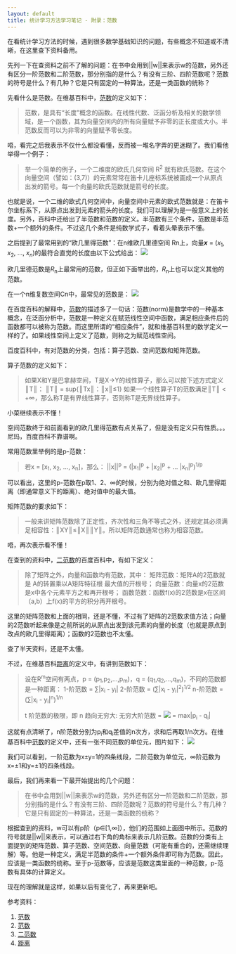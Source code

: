 ```yaml
---
layout: default
title: 统计学习方法学习笔记 - 附录：范数
---
```

在看统计学习方法的时候，遇到很多数学基础知识的问题，有些概念不知道或不清晰，在这里查下资料备用。

先列一下在查资料之前不了解的问题：在书中会用到||w||来表示w的范数，另外还有区分一阶范数和二阶范数，那分别指的是什么？有没有三阶、四阶范数呢？范数的符号是什么？有几种？它是只有固定的一种算法，还是一类函数的统称？

先看什么是范数。在维基百科中，<a href="http://zh.wikipedia.org/wiki/%E8%8C%83%E6%95%B0">范数</a>的定义如下：

<blockquote>
范数，是具有“长度”概念的函数。在线性代数、泛函分析及相关的数学领域，是一个函数，其为向量空间内的所有向量赋予非零的正长度或大小。半范数反而可以为非零的向量赋予零长度。
</blockquote>

唔，看完之后我表示不仅什么都没看懂，反而被一堆名字弄的更迷糊了。我们看他举得一个例子：

<blockquote>
举一个简单的例子，一个二维度的欧氏几何空间 R<sup>2</sup> 就有欧氏范数。在这个向量空间（譬如：(3,7)）的元素常常在笛卡儿座标系统被画成一个从原点出发的箭号。每一个向量的欧氏范数就是箭号的长度。
</blockquote>

也就是说，一个二维的欧式几何空间中，向量空间中元素的欧式范数就是：在笛卡尔坐标系下，从原点出发到元素的箭头的长度。我们可以理解为是一般意义上的长度。另外，百科中还给出了半范数和范数的定义。半范数有三个条件，范数是半范数+一个额外的条件。不过这几个条件是纯数学式子，看着头晕表示不懂。

之后提到了最常用到的“欧几里得范数”：在n维欧几里德空间 Rn上，向量<i><b>x</b></i> = (<i>x</i><sub>1</sub>, <i>x</i><sub>2</sub>, ..., <i>x</i><sub><i>n</i></sub>)的最符合直觉的长度由以下公式给出：
<img src="http://upload.wikimedia.org/math/4/3/8/438e73e57b98b737a73c58f464372269.png">

欧几里德范数是<i>R</i><sub>n</sub>上最常用的范数，但正如下面举出的，<i>R</i><sub>n</sub>上也可以定义其他的范数。

在一个n维复数空间Cn中，最常见的范数是：
<img src="http://upload.wikimedia.org/math/a/6/1/a611912dad93e6a25d68e5334436dad7.png">

在百度百科的解释中，<a href="http://baike.baidu.com/view/637132.htm">范数</a>的描述多了一句话：范数(norm)是数学中的一种基本概念，在泛函分析中，范数是一种定义在赋范线性空间中函数，满足相应条件后的函数都可以被称为范数。而这里所谓的“相应条件”，就和维基百科里的数学定义一样的了。如果线性空间上定义了范数，则称之为赋范线性空间。

百度百科中，有对范数的分类，包括：算子范数、空间范数和矩阵范数。

算子范数的定义如下：
<blockquote>
如果X和Y是巴拿赫空间，T是X->Y的线性算子，那么可以按下述方式定义║T║：
║T║ = sup{║Tx║：║x║≤1}
如果一个线性算子T的范数满足║T║ < +∞，那么称T是有界线性算子，否则称T是无界线性算子。
</blockquote>

小菜继续表示不懂！

空间范数终于和前面看到的欧几里得范数有点关系了，但是没有定义只有性质。。。尼玛，百度百科不靠谱啊。

常用范数里举例的是p-范数：
<blockquote>
若x = [x<sub>1</sub>, x<sub>2</sub>, ..., x<sub>n</sub>]，那么：
||x||<sup>p</sup> = (|x<sub>1</sub>|<sup>p</sup> + |x<sub>2</sub>|<sup>p</sup> + ... |x<sub>n</sub>|<sup>p</sup>)<sup>1/p</sup>
</blockquote>

可以看出，这里的p-范数在p取1、2、∞的时候，分别为绝对值之和、欧几里得距离（即通常意义下的距离）、绝对值中的最大值。

矩阵范数的要求如下：
<blockquote>
一般来讲矩阵范数除了正定性，齐次性和三角不等式之外，还规定其必须满足相容性：║XY║≤║X║║Y║。所以矩阵范数通常也称为相容范数。
</blockquote>

唔，再次表示看不懂！

在查到的资料中，<a href="http://baike.baidu.com/view/2756747.htm">二范数</a>的百度百科中，有如下定义：

<blockquote>
除了矩阵之外，向量和函数均有范数，其中：
矩阵范数：矩阵A的2范数就是 A的转置乘以A矩阵特征根 最大值的开根号；
向量范数：向量x的2范数是x中各个元素平方之和再开根号；
函数范数：函数f(x)的2范数是x在区间（a,b）上f(x)的平方的积分再开根号。
</blockquote>

这里的矩阵范数和上面的相同，还是不懂，不过有了矩阵的2范数求值方法；向量的2范数听起来像是之前所说的从原点出发到该元素的向量的长度（也就是原点到改点的欧几里得距离）；函数的2范数也不太懂。

查了半天资料，还是不太懂。

不过，在维基百科<a href="http://zh.wikipedia.org/wiki/%E8%B7%9D%E7%A6%BB">距离</a>的定义中，有讲到范数如下：
<blockquote>
设在R<sup>m</sup>空间有两点，p = (p<sub>1</sub>,p<sub>2</sub>,...,p<sub>m</sub>)，q = (q<sub>1</sub>,q<sub>2</sub>,...,q<sub>m</sub>)，不同的范数都是一种距离：
1-阶范数 = ∑|x<sub>i</sub> - y<sub>i</sub>|
2-阶范数 = (∑|x<sub>i</sub> - y<sub>i</sub>|<sup>2</sup>)<sup>1/2</sup>
n-阶范数 = (∑|x<sub>i</sub> - y<sub>i</sub>|<sup>n</sup>)<sup>1/n</sup>

t 阶范数的极限，即 n 趋向无穷大:
无穷大阶范数 = <img src="http://upload.wikimedia.org/math/e/2/5/e25f07b37eab73aa02db180e81b38f11.png"> = max|p<sub>i</sub> - q<sub>i</sub>|
</blockquote>

这就有点清晰了，n阶范数分别为p<sub>i</sub>和q<sub>i</sub>差值的n次方，求和后再取1/n次方。在维基百科中<a href="http://zh.wikipedia.org/wiki/%E8%8C%83%E6%95%B0">范数</a>的定义中，还有一张不同范数的单位元，图片如下：
<img src="http://upload.wikimedia.org/wikipedia/commons/6/60/Vector_norms.png">

我们可以看到，一阶范数为x±y=1的四条线段，二阶范数为单位元，∞阶范数为x=±1和y=±1的四条线段。

最后，我们再来看一下最开始提出的几个问题：
<blockquote>
在书中会用到||w||来表示w的范数，另外还有区分一阶范数和二阶范数，那分别指的是什么？有没有三阶、四阶范数呢？范数的符号是什么？有几种？它是只有固定的一种算法，还是一类函数的统称？</blockquote>

根据查到的资料，w可以有p阶（p∈[1,∞]），他们的范围如上面图中所示。范数的符号就是||w||来表示，可以通过右下角的角标来表示几阶范数。范数的分类有上面提到的矩阵范数、算子范数、空间范数、向量范数（可能有重合的，还需继续理解）等。他是一种定义，满足半范数的条件+一个额外条件即可称为范数。因此，应该是一类函数的统称。至于p-范数等，应该是范数这类里面的一种范数，p-范数有具体的计算定义。

现在的理解就是这样，如果以后有变化了，再来更新吧。

参考资料：
<ol>
<li><a href="http://zh.wikipedia.org/wiki/%E8%8C%83%E6%95%B0">范数</a></li>
<li><a href="http://baike.baidu.com/view/637132.htm">范数</a></li>
<li><a href="http://baike.baidu.com/view/2756747.htm">二范数</a></li>
<li><a href="http://zh.wikipedia.org/wiki/%E8%B7%9D%E7%A6%BB">距离</a></li>
</ol>



